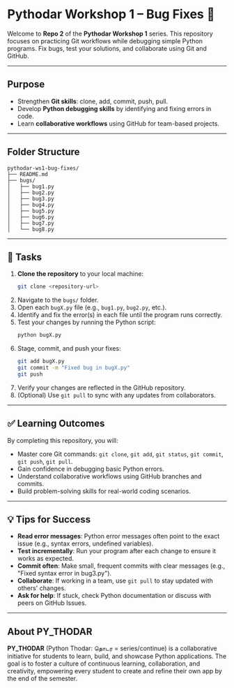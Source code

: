 # Pythodar Workshop 1 – Bug Fixes 🐞

Welcome to **Repo 2** of the **Pythodar Workshop 1** series. This repository focuses on practicing Git workflows while debugging simple Python programs. Fix bugs, test your solutions, and collaborate using Git and GitHub.

---

## Purpose

- Strengthen **Git skills**: clone, add, commit, push, pull.
- Develop **Python debugging skills** by identifying and fixing errors in code.
- Learn **collaborative workflows** using GitHub for team-based projects.

---

## Folder Structure

```
pythodar-ws1-bug-fixes/
├── README.md
├── bugs/
│   ├── bug1.py
│   ├── bug2.py
│   ├── bug3.py
│   ├── bug4.py
│   ├── bug5.py
│   ├── bug6.py
│   ├── bug7.py
│   └── bug8.py
```

---

## 📌 Tasks

1. **Clone the repository** to your local machine:
   ```bash
   git clone <repository-url>
   ```
2. Navigate to the `bugs/` folder.
3. Open each `bugX.py` file (e.g., `bug1.py`, `bug2.py`, etc.).
4. Identify and fix the error(s) in each file until the program runs correctly.
5. Test your changes by running the Python script:
   ```bash
   python bugX.py
   ```
6. Stage, commit, and push your fixes:
   ```bash
   git add bugX.py
   git commit -m "Fixed bug in bugX.py"
   git push
   ```
7. Verify your changes are reflected in the GitHub repository.
8. (Optional) Use `git pull` to sync with any updates from collaborators.

---

## ✅ Learning Outcomes

By completing this repository, you will:
- Master core Git commands: `git clone`, `git add`, `git status`, `git commit`, `git push`, `git pull`.
- Gain confidence in debugging basic Python errors.
- Understand collaborative workflows using GitHub branches and commits.
- Build problem-solving skills for real-world coding scenarios.

---

## 💡 Tips for Success

- **Read error messages**: Python error messages often point to the exact issue (e.g., syntax errors, undefined variables).
- **Test incrementally**: Run your program after each change to ensure it works as expected.
- **Commit often**: Make small, frequent commits with clear messages (e.g., "Fixed syntax error in bug3.py").
- **Collaborate**: If working in a team, use `git pull` to stay updated with others' changes.
- **Ask for help**: If stuck, check Python documentation or discuss with peers on GitHub Issues.

---

## About PY_THODAR

**PY_THODAR** (Python Thodar: தொடர = series/continue) is a collaborative initiative for students to learn, build, and showcase Python applications. The goal is to foster a culture of continuous learning, collaboration, and creativity, empowering every student to create and refine their own app by the end of the semester.